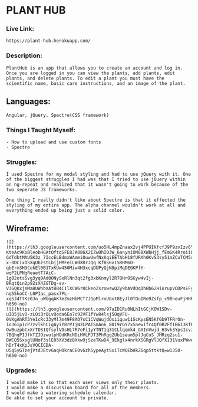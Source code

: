 # PLANT HUB

### Live Link:

    https://plant-hub.herokuapp.com/

### Description:

    PlantHub is an app that allows you to create an account and log in. Once you are logged in you can view the plants, add plants, edit plants, and delete plants. To edit a plant you must have the scientific name, basic care instructions, and an image of the plant.

## Languages:

    Angular, jQuery, Spectre(CSS framework)

### Things I Taught Myself:

    - How to upload and use custom fonts
    - Spectre


### Struggles:

    I used Spectre for my modal styling and had to use jQuery with it. One of the biggest struggles I had was that I tried to use jQuery within an ng-repeat and realized that it wasn't going to work because of the two seperate JS frameworks.

    One thing I really didn't like about Spectre is that it effected the styling of my entire app. The alpha channel wouldn't work at all and everything ended up being just a solid color.

## Wireframe:
    ![](https://lh3.googleusercontent.com/uo5HL4mpZnaax2vj4PPUIKfcfJ9P9zvIzv6Yp70cgZ3JIxNw9psvFvSoFAxfuLs_Z-KteAc9KoBleobHGAtQftqSFE8JA086X2IZwOhI03W_6anyniOM8BXWbHjj_fEmGK4Rroii0LuE1-GdTdbtMAU5K3z_7IccELBdmxWAmmiOuwUwfNxKqiEETAbH18fURXh0KvS3sy51mZCuTCM5r5FKwcTfzKDWhU8wkCgrnOB2mkF4MkilvqKLQ23KGEw0tNCzXAMsfcTTMb-x-0DCixOSXqUhzstLbjjPMFeiLWdXRrJQq_KfBS6v1SRHM6O-qbErm3H9CekEl0B1TxKUw450Miw4H3xcqDUPyQjN8piMqDEGKPfY-wqP2LPNgReaetT7AiC-1g02etsSvg3yq9Ad0ONySxRlNn3qt2fg3xbKnmyl2R7OHrOSKyw4vIj-BRqtQin2p92sX4ZGTDq-sv-V3GQKxjXMaBUWnbXAtBB4C1lXCW6rRCkeoZsrowswQZy9bAVdOqDhBb62HiorupVODPsEFyL6GlrYzuMODv1K2gKtHWDzAPdQidyMp9hRY1gb-nq55koCC-L0PIac_pasx7PL-xqSJ4TtKz0Jo_uWUgqAK7mZmzHbMCT7JGpMlroUGxt8EyJl0TOuIRo9Zsfp_c90neuFjHHFFvUKEnuykZwaU8OuRA=w1350-h650-no)
    ![](https://lh3.googleusercontent.com/97aID1Ru0NLhItGCjKOW1SDv-uIO5jLvO-zLOi3rQLvQoda6Eo7c92VF1fYw84lsj5OqVFU-0VKgAhRT3YeIcRc33yMl7m49F8AO7sC1CVqWujdOsiiquw11ScKysEN5KfGb9TFRrOn-1o36ip1cP7zvlkhCIgAyiY8rPIjN2LPATSmAn6_80I9rGY7x5newIfr4Qf0R2FfIB613Kf6I1ddDMbzl6nfzd97tJFkRmms67LY88cxpOUROE8pddOH4HwaFbBme8vhvz0mge6mvvqHREhs9kekIwZWEs8HUEjUgolIt-OwBuzpbCxXrTDS1QfsylVOsHL7R7eFi1yYTNT1q31CLlqqmk4_GXInVwjd_H3vk3YpsIcvJ_NzHSpr5FqxAog6M8zrER5G7_n52xqsxIqM8yb8WptLMKCA0_FmXkLh-7BQhgPIJfkTZJOzwutpHOdKRcNDiHVLPJT3PhRgg2Ub1seum5plJgCuS_JHRzg2su1-BWCQ5SxsglUNof3slE05XV3dzBXkw9jSzeTKwD4_9Ekglx4nrkXSGRgVlJQfX131VuxPWweWOiDb8rFk5qWQRyICi66dx6ixeksayZHsjbMvhwOkJ3Uo-hDrT4xKpJsVOCICDA-U5q5yGTzejVtdJEtvGaqHOkraCE0vGzh5ypeAytSxiTcWQEbHkZ6qp5ttktQ=w1350-h650-no)

### Upgrades:

    I would make it so that each user views only their plants.
    I would make a discussion board for all of the members.
    I would make a watering schedule calendar.
    Be able to set your account to private.
